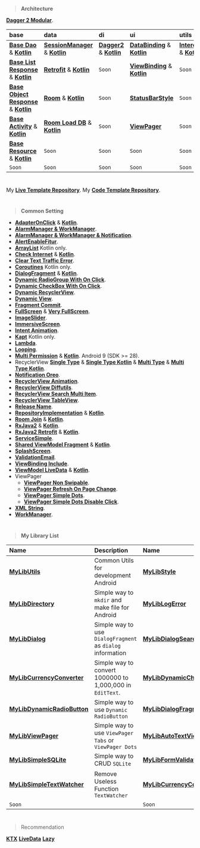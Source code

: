 > **Architecture**

[**Dagger 2 Modular**](https://github.com/gzeinnumer/MyModularDagger2Example).

| base                                                                                                                                                                        | data                                                                                                                                                    | di                                                                                                                                     | ui                                                                                                                                     | utils                                                                                                                    |
|:----------------------------------------------------------------------------------------------------------------------------------------------------------------------------|:--------------------------------------------------------------------------------------------------------------------------------------------------------|:---------------------------------------------------------------------------------------------------------------------------------------|:---------------------------------------------------------------------------------------------------------------------------------------|:-------------------------------------------------------------------------------------------------------------------------|
| [**Base Dao**](https://github.com/gzeinnumer/MyBasePackage#basedao) & [**Kotlin**](https://github.com/gzeinnumer/MyBasePackageKT#basedao)                                   | [**SessionManager**](https://github.com/gzeinnumer/SessionManager) & [**Kotlin**](https://github.com/gzeinnumer/SessionManager_kt)                      | [**Dagger2**](https://github.com/gzeinnumer/TrainingDaggerPandec) & [**Kotlin**](https://github.com/gzeinnumer/TrainingDaggerPandeckt) | [**DataBinding**](https://github.com/gzeinnumer/DataBindingExample) & [**Kotlin**](https://github.com/gzeinnumer/DataBindingExampleKT) | [**Interceptor**](https://github.com/gzeinnumer/Interceptor) & [**Kotlin**](https://github.com/gzeinnumer/InterceptorKT) |
| [**Base List Response**](https://github.com/gzeinnumer/MyBasePackage#baselistresponse) & [**Kotlin**](https://github.com/gzeinnumer/MyBasePackageKT#baselistresponse)       | [**Retrofit**](https://github.com/gzeinnumer/RetrofitCRUD) & [**Kotlin**](https://github.com/gzeinnumer/BaseRetrofitkt)                                 | `Soon`                                                                                                                                 | [**ViewBinding**](https://github.com/gzeinnumer/ViewBindingExample) & [**Kotlin**](https://github.com/gzeinnumer/ViewBindingExampleKT) | `Soon`                                                                                                                   |
| [**Base Object Response**](https://github.com/gzeinnumer/MyBasePackage#baseobjectresponse) & [**Kotlin**](https://github.com/gzeinnumer/MyBasePackageKT#baseobjectresponse) | [**Room**](https://github.com/gzeinnumer/AndroidJetpackRoom) & [**Kotlin**](https://github.com/gzeinnumer/AndroidJetpackRoomKT)                         | `Soon`                                                                                                                                 | [**StatusBarStyle**](https://github.com/gzeinnumer/StatusBarStyle)                                                                     | `Soon`                                                                                                                   |
| [**Base Activity**](https://github.com/gzeinnumer/MyBasePackage#baseactivity) & [**Kotlin**](https://github.com/gzeinnumer/MyBasePackageKT#baseactivity)                    | [**Room Load DB**](https://github.com/gzeinnumer/ExternalRoomReadDbFromFile) & [**Kotlin**](https://github.com/gzeinnumer/ExternalRoomReadDbFromFilekt) | `Soon`                                                                                                                                 | [**ViewPager**](https://github.com/gzeinnumer/ViewPagerSimple)                                                                         | `Soon`                                                                                                                   |
| [**Base Resource**](https://github.com/gzeinnumer/MyBasePackage#baseresource) & [**Kotlin**](https://github.com/gzeinnumer/MyBasePackageKT#baseresource)                    | `Soon`                                                                                                                                                  | `Soon`                                                                                                                                 | `Soon`                                                                                                                                 | `Soon`                                                                                                                   |
| `Soon`                                                                                                                                                                      | `Soon`                                                                                                                                                  | `Soon`                                                                                                                                 | `Soon`                                                                                                                                 | `Soon`                                                                                                                   |

#
My [**Live Template Repository**](https://github.com/gzeinnumer/LiveDataRepository).
My [**Code Template Repository**](https://github.com/gzeinnumer/fileTemplates).

#
> **Common Setting**

- [**AdapterOnClick**](https://github.com/gzeinnumer/AdapterOnClickListener) & [**Kotlin**](https://github.com/gzeinnumer/RecyclerView_kt).
- [**AlarmManager & WorkManager**](https://github.com/gzeinnumer/AlarmManagerFixInKao).
- [**AlarmManager & WorkManager & Notification**](https://github.com/gzeinnumer/AlarmManagerWorkManagerAndNotification).
- [**AlertEnableFitur**](https://github.com/gzeinnumer/AlertEnableFitur).
- [**ArrayList**](https://github.com/gzeinnumer/ArrayListExampleKT) Kotlin only.
- [**Check Internet**](https://github.com/gzeinnumer/CheckInternet) & [**Kotlin**](https://github.com/gzeinnumer/CheckInternetKT).
- [**Clear Text Traffic Error**](https://github.com/gzeinnumer/CleartextTrafficError).
- [**Coroutines**](https://github.com/gzeinnumer/CoroutinesExample) Kotlin only.
- [**DialogFragment**](https://github.com/gzeinnumer/ViewBindingExample#viewbinding-on-dialogfragment) & [**Kotlin**](https://github.com/gzeinnumer/ViewBindingExampleKT#viewbinding-on-dialogfragment).
- [**Dynamic RadioGroup With On Click**](https://github.com/gzeinnumer/DinamicRadioGroup).
- [**Dynamic CheckBox With On Click**](https://github.com/gzeinnumer/DinamicCheckBoxOnClick).
- [**Dynamic RecyclerView**](https://github.com/gzeinnumer/RecyclerViewDynamic).
- [**Dynamic View**](https://github.com/gzeinnumer/TextInputLayoutProgrammatically).
- [**Fragment Commit**](https://github.com/gzeinnumer/FragmentExample).
- [**FullScreen**](https://github.com/gzeinnumer/FullScreen) & [**Very FullScreen**](https://github.com/gzeinnumer/VeryFullScreen).
- [**ImageSlider**](https://github.com/gzeinnumer/ImageSlider).
- [**ImmersiveScreen**](https://github.com/gzeinnumer/ImmersiveScreen).
- [**Intent Animation**](https://github.com/gzeinnumer/IntentAnimationkt).
- [**Kapt**](https://github.com/gzeinnumer/KaptExample) Kotlin only.
- [**Lambda**](https://github.com/gzeinnumer/Lambda).
- [**Looping**](https://github.com/gzeinnumer/ArrayListExampleKT#looping).
- [**Multi Permission**](https://github.com/gzeinnumer/MultiPermition) & [**Kotlin**](https://github.com/gzeinnumer/MultiPermitionkt). Android 9 (SDK >= 28).
- RecyclerView [**Single Type**](https://github.com/gzeinnumer/ViewBindingExample#viewbinding-on-adapterrecyclerview-single-type) & [**Single Type Kotlin**](https://github.com/gzeinnumer/ViewBindingExampleKT#viewbinding-on-adapterrecyclerview-single-type) & [**Multi Type**](https://github.com/gzeinnumer/ViewBindingExample#viewbinding-on-adapterrecyclerview-multi-type) & [**Multi Type Kotlin**](https://github.com/gzeinnumer/ViewBindingExampleKT#viewbinding-on-adapterrecyclerview-multi-type).
- [**Notification Oreo**](https://github.com/gzeinnumer/OreoNotification).
- [**RecyclerView Animation**](https://github.com/gzeinnumer/RecyclerViewAnimation).
- [**RecyclerView Diffutils**](https://github.com/gzeinnumer/RecyclerViewDiffutils).
- [**RecyclerView Search Multi Item**](https://github.com/gzeinnumer/RecyclerViewSearchMultiItem).
- [**RecyclerView TableView**](https://github.com/gzeinnumer/TableViewRecyclerView).
- [**Release Name**](https://github.com/gzeinnumer/ReleaseName).
- [**RepositoryImplementation**](https://github.com/gzeinnumer/RepositoryImplementationExample) & [**Kotlin**](https://github.com/gzeinnumer/RepositoryImplementationExampleKT).
- [**Room Join**](https://github.com/gzeinnumer/RoomJoinExample) & [**Kotlin**](https://github.com/gzeinnumer/RoomJoinExampleKT).
- [**RxJava2**](https://github.com/gzeinnumer/RxJava2Example) & [**Kotlin**](https://github.com/gzeinnumer/RxJava2ExampleKT).
- [**RxJava2 Retrofit**](https://github.com/gzeinnumer/Retrofit2andRxJavaNew) & [**Kotlin**](https://github.com/gzeinnumer/Retrofit2andRxJavaNewKT).
- [**ServiceSimple**](https://github.com/gzeinnumer/ServiceSimpleFixInKao).
- [**Shared ViewModel Fragment**](https://github.com/gzeinnumer/SharedViewModelFragment) & [**Kotlin**](https://github.com/gzeinnumer/SharedViewModelFragmentkt).
- [**SplashScreen**](https://github.com/gzeinnumer/SplashScreen).
- [**ValidationEmail**](https://github.com/gzeinnumer/ValidationEmail).
- [**ViewBinding Include**](https://github.com/gzeinnumer/ViewBindingInclude).
- [**ViewModel LiveData**](https://github.com/gzeinnumer/ViewModelLiveDataExample) & [**Kotlin**](https://github.com/gzeinnumer/ViewModelLiveDataExampleKT).
- ViewPager
  - [**ViewPager Non Swipable**](https://github.com/gzeinnumer/ViewPagerNonSwipable).
  - [**ViewPager Refresh On Page Change**](https://github.com/gzeinnumer/ViewPagerRefreshOnPageChange).
  - [**ViewPager Simple Dots**](https://github.com/gzeinnumer/ViewPagerSimpleDots).
  - [**ViewPager Simple Dots Disable Click**](https://github.com/gzeinnumer/ViewPagerNonSwipableWithDotsButDisableClick).
- [**XML String**](https://github.com/gzeinnumer/XMLString).
- [**WorkManager**](https://github.com/gzeinnumer/WorkManagerFix).

#
> **My Library List**

| Name                                                                                 | Description                                                | Name                                                                                               | Description                                                      |
|:-------------------------------------------------------------------------------------|:-----------------------------------------------------------|:---------------------------------------------------------------------------------------------------|:-----------------------------------------------------------------|
| [**MyLibUtils**](https://github.com/gzeinnumer/MyLibUtils)                           | Common Utils for development Android                       | [**MyLibStyle**](https://github.com/gzeinnumer/MyLibStyle)                                         | Reduce `boilerplate code` in `view.xml` file                     |
| [**MyLibDirectory**](https://github.com/gzeinnumer/MyLibDirectory)                   | Simple way to `mkdir` and make file for Android            | [**MyLibLogError**](https://github.com/gzeinnumer/MyLibLogError)                                   | Make file if `Force Close` happen, you can trace error from user |
| [**MyLibDialog**](https://github.com/gzeinnumer/MyLibDialog)                         | Simple way to use `DialogFragment` as `dialog` information | [**MyLibDialogSearchView**](https://github.com/gzeinnumer/MyLibDialogSearchView)                   | Dialog Search `Single` or `Multi` item Selection                 |
| [**MyLibCurrencyConverter**](https://github.com/gzeinnumer/MyLibCurrencyConverter)   | Simple way to convert 1000000 to 1,000,000 in `EditText`.  | [**MyLibDynamicCheckBox**](https://github.com/gzeinnumer/MyLibDynamicCheckBox)                     | Simple way to use `Dynamic CheckBox`                             |
| [**MyLibDynamicRadioButton**](https://github.com/gzeinnumer/MyLibDynamicRadioButton) | Simple way to use `Dynamic RadioButton`                    | [**MyLibDialogFragment**](https://github.com/gzeinnumer/MyLibDialogFragment)                       | Simple way to use custom dialog                                  |
| [**MyLibViewPager**](https://github.com/gzeinnumer/MyLibViewPager)                   | Simple way to use `ViewPager Tabs` or `ViewPager Dots`     | [**MyLibAutoTextView**](https://github.com/gzeinnumer/MyLibAutoTextView)                           | Simple way to use `AutoCompleteTextView`                         |
| [**MyLibSimpleSQLite**](https://github.com/gzeinnumer/MyLibSimpleSQLite)             | Simple way to CRUD `SQLite`                                | [**MyLibFormValidation**](https://github.com/gzeinnumer/MyLibFormValidation)                       | Simple way to Validate `Form`                                    |
| [**MyLibSimpleTextWatcher**](https://github.com/gzeinnumer/MyLibSimpleTextWatcher)   | Remove Useless Function `TextWatcher`                      | [**MyLibCurrencyConverterTextView**](https://github.com/gzeinnumer/MyLibCurrencyConverterTextView) | Simple way to convert 1000000 to 1,000,000 in `EditText`.        |
| `Soon`                                                                               |                                                            | `Soon`                                                                                             |                                                                  |

#
> Recommendation

[**KTX**](https://developer.android.com/kotlin/ktx)
[**LiveData**](https://developer.android.com/topic/libraries/architecture/livedata?hl=id)
[**Lazy**](https://developer.android.com/reference/kotlin/androidx/compose/foundation/lazy/package-summary)
